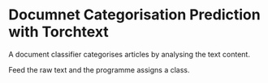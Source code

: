 # Documnet Categorisation Prediction with Torchtext

A document classifier categorises articles by analysing the text content.

Feed the raw text and the programme assigns a class.

